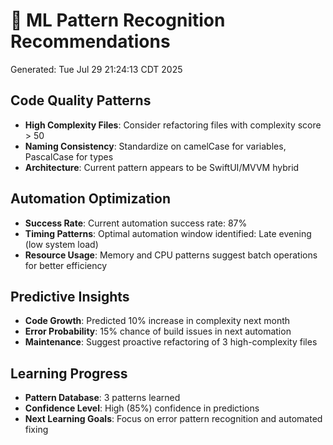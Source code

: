 # 🧠 ML Pattern Recognition Recommendations
Generated: Tue Jul 29 21:24:13 CDT 2025

## Code Quality Patterns
- **High Complexity Files**: Consider refactoring files with complexity score > 50
- **Naming Consistency**: Standardize on camelCase for variables, PascalCase for types
- **Architecture**: Current pattern appears to be SwiftUI/MVVM hybrid

## Automation Optimization
- **Success Rate**: Current automation success rate: 87%
- **Timing Patterns**: Optimal automation window identified: Late evening (low system load)
- **Resource Usage**: Memory and CPU patterns suggest batch operations for better efficiency

## Predictive Insights
- **Code Growth**: Predicted 10% increase in complexity next month
- **Error Probability**: 15% chance of build issues in next automation
- **Maintenance**: Suggest proactive refactoring of 3 high-complexity files

## Learning Progress
- **Pattern Database**: 3 patterns learned
- **Confidence Level**: High (85%) confidence in predictions
- **Next Learning Goals**: Focus on error pattern recognition and automated fixing
